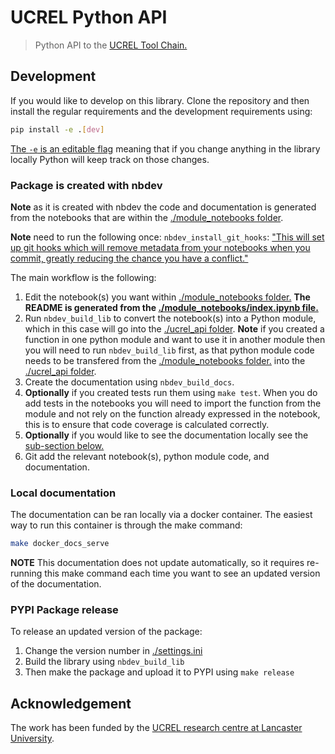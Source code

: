 # UCREL Python API
> Python API to the <a href='http://ucrel-api.lancaster.ac.uk/'>UCREL Tool Chain.</a>


## Development

If you would like to develop on this library. Clone the repository and then install the regular requirements and the development requirements using:

``` bash
pip install -e .[dev]
```

[The `-e` is an editable flag](http://codumentary.blogspot.com/2014/11/python-tip-of-year-pip-install-editable.html) meaning that if you change anything in the library locally Python will keep track on those changes.

### Package is created with nbdev

**Note** as it is created with nbdev the code and documentation is generated from the notebooks that are within the [./module_notebooks folder](./module_notebooks).

**Note** need to run the following once: `nbdev_install_git_hooks`: ["This will set up git hooks which will remove metadata from your notebooks when you commit, greatly reducing the chance you have a conflict."](https://nbdev.fast.ai/tutorial.html#Install-git-hooks-to-avoid-and-handle-conflicts)

The main workflow is the following:

1. Edit the notebook(s) you want within [./module_notebooks folder.](./module_notebooks) **The README is generated from the [./module_notebooks/index.ipynb file.](./module_notebooks/index.ipynb)**
2. Run `nbdev_build_lib` to convert the notebook(s) into a Python module, which in this case will go into the [./ucrel_api folder](./ucrel_api). **Note** if you created a function in one python module and want to use it in another module then you will need to run `nbdev_build_lib` first, as that python module code needs to be transfered from the [./module_notebooks folder.](./module_notebooks) into the [./ucrel_api folder](./ucrel_api).
3. Create the documentation using `nbdev_build_docs`.
4. **Optionally** if you created tests run them using `make test`. When you do add tests in the notebooks you will need to import the function from the module and not rely on the function already expressed in the notebook, this is to ensure that code coverage is calculated correctly.
5. **Optionally** if you would like to see the documentation locally see the [sub-section below.](#local-documentation)
6. Git add the relevant notebook(s), python module code, and documentation.

### Local documentation

The documentation can be ran locally via a docker container. The easiest way to run this container is through the make command:

``` bash
make docker_docs_serve
```

**NOTE** This documentation does not update automatically, so it requires re-running this make command each time you want to see an updated version of the documentation.

### PYPI Package release

To release an updated version of the package:

1. Change the version number in [./settings.ini](./settings.ini)
2. Build the library using `nbdev_build_lib`
3. Then make the package and upload it to PYPI using `make release`

## Acknowledgement

The work has been funded by the [UCREL research centre at Lancaster University](http://ucrel.lancs.ac.uk/).
